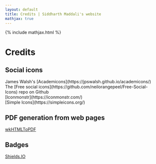 ```yaml
---
layout: default
title: Credits | Siddharth Maddali's website
mathjax: true
---
```

{% include mathjax.html %}
<h1>Credits</h1>

<h2>Social icons</h2>
James Walsh's [Academicons](https://jpswalsh.github.io/academicons/)<br/>
The [Free social icons](https://github.com/neilorangepeel/Free-Social-Icons) repo on Github<br/>
[Iconmonstr](https://iconmonstr.com/)<br/>
[Simple Icons](https://simpleicons.org/)

<h2>PDF generation from web pages</h2>
<a href="https://wkhtmltopdf.org/">wkHTMLToPDF</a>

<h2>Badges</h2>
<a href="https://shields.io/">Shields.IO</a>
